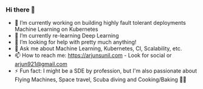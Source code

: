 ### Hi there 👋

- 🔭 I’m currently working on building highly fault tolerant deployments Machine Learning on Kubernetes
- 🌱 I’m currently re-learning Deep Learning
- 🤔 I’m looking for help with pretty much anything!
- 💬 Ask me about Machine Learning, Kubernetes, CI, Scalability, etc. 
- 📫 How to reach me: https://arjunsunil.com - Look for social or arjun921@gmail.com
- ⚡ Fun fact: I might be a SDE by profession, but I'm also passionate about Flying Machines, Space travel, Scuba diving and Cooking/Baking 🥞🥐

<!--
**arjun921/arjun921** is a ✨ _special_ ✨ repository because its `README.md` (this file) appears on your GitHub profile.

Here are some ideas to get you started:

- 🔭 I’m currently working on building highly fault tolerant deployments Machine Learning on Kubernetes
- 🌱 I’m currently re-learning Deep Learning as its been a while since I worked on DL
- 👯 I’m looking to collaborate on ...
- 🤔 I’m looking for help with ...
- 💬 Ask me about ...
- 📫 How to reach me: https://arjunsunil.com - Look for social or arjun921@gmail.com
- 😄 Pronouns: ...
- ⚡ Fun fact: I might be a SDE by profession, but I'm also passionate about Flying Machines, Space travel, Scuba diving and Cooking/Baking 🥞🥐
-->
